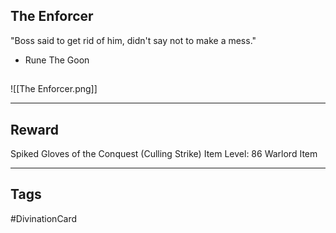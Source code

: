 ## The Enforcer
"Boss said to get rid of him, didn't say not to make a mess."
- Rune The Goon
## 
![[The Enforcer.png]]

---
## Reward
Spiked Gloves of the Conquest (Culling Strike)
Item Level: 86
Warlord Item

---
## Tags
#DivinationCard
